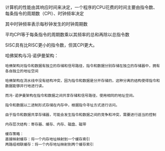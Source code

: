 计算机的性能由其响应时间来决定，一个程序的CPU花费的时间主要由指令数、每条指令的周期数（CPI）、时钟频率决定

其中时钟频率表示每秒钟发生的时钟周期数

平均CPI等于每条指令的周期数乘以其频率的总和再除以总指令数

SISC具有比RISC更小的指令数，但其CPI更大。

哈佛架构与冯·诺伊曼架构：

    哈佛架构对指令和数据有独立的存储和信号路径，指令和数据分别存储在独立的存储器中，拥有各自独立的地址空间
    
    哈佛架构在流水线中没有结构冲突，因为指令和数据是分开存储的，这种分离的结构使得指令和数据能够并行地进行读。
    
    而冯·诺伊曼架构在指令和数据之间共享存储和信号路径，使用相同的地址空间。

    指令和数据以二进制形式存储在内存中，根据指令寻址方式进行访问。

    由于指令和数据共享存储器，可能会发生指令和数据之间的竞争和冲突，需要进行适当的控制

    内存层次结构：寄存器、缓存、内存、磁盘、磁带

    缓存策略：
    直接映射缓存：将一个内存地址映射到一个缓存索引
    两路组相联缓存：将一个内存地址映射到两个缓存索引